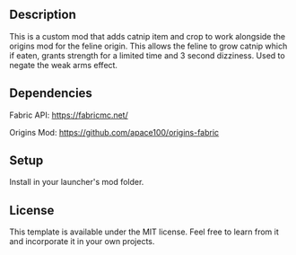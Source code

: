 ## Description

This is a custom mod that adds catnip item and crop to work alongside the origins mod for the feline origin. This allows the feline to grow catnip which if eaten, grants strength for a limited time and 3 second dizziness. Used to negate the weak arms effect.

## Dependencies

Fabric API:
https://fabricmc.net/

Origins Mod:
https://github.com/apace100/origins-fabric

## Setup

Install in your launcher's mod folder.

## License

This template is available under the MIT license. Feel free to learn from it and incorporate it in your own projects.
